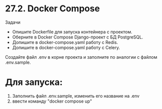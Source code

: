 # 27.2. Docker Compose

Задачи
- Опишите Dockerfile для запуска контейнера с проектом.
- Оберните в Docker Compose Django-проект с БД PostgreSQL.
- Допишите в docker-compose.yaml работу с Redis. 
- Допишите в docker-compose.yaml работу с Celery.

Создайте файл .env в корне проекта и заполните по аналогии с файлом .env.sample.


# Для запуска:
1. Заполнить файл .env.sample, изменить его название на .env
2. ввести команду "docker compose up"